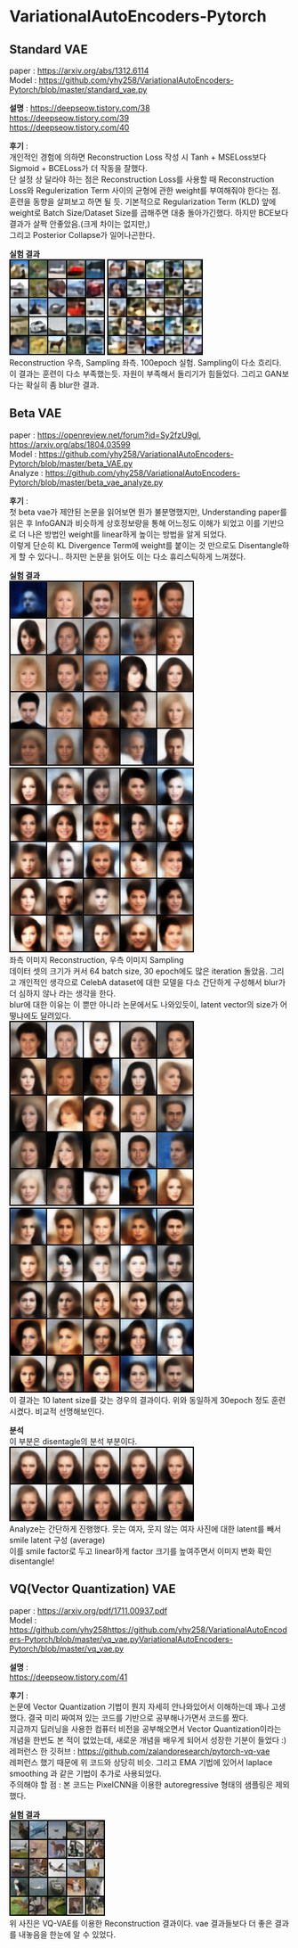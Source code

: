 # VariationalAutoEncoders-Pytorch
  
## Standard VAE
paper : https://arxiv.org/abs/1312.6114  
Model : https://github.com/yhy258/VariationalAutoEncoders-Pytorch/blob/master/standard_vae.py
  
**설명** :
https://deepseow.tistory.com/38  
https://deepseow.tistory.com/39  
https://deepseow.tistory.com/40  
  
**후기** :  
개인적인 경험에 의하면 Reconstruction Loss 작성 시 Tanh + MSELoss보다 Sigmoid + BCELoss가 더 작동을 잘했다.  
단 설정 상 달라야 하는 점은 Reconstruction Loss를 사용할 때 Reconstruction Loss와 Regulerization Term 사이의 균형에 관한 weight를 부여해줘야 한다는 점.  
훈련을 동향을 살펴보고 하면 될 듯. 기본적으로 Regularization Term (KLD) 앞에 weight로 Batch Size/Dataset Size를 곱해주면 대충 돌아가긴했다. 하지만 BCE보다 결과가 살짝 안좋았음.(크게 차이는 없지만,)  
그리고 Posterior Collapse가 일어나곤한다.  
  
**실험 결과**  
![Reconstruction](https://github.com/yhy258/VariationalAutoEncoders-Pytorch/blob/master/Images/Standard_VAE_bce2_Reconstruction.png?raw=true)
![Sampling](https://github.com/yhy258/VariationalAutoEncoders-Pytorch/blob/master/Images/Standard_VAE_bce2_Sampling.png?raw=true)  
Reconstruction 우측, Sampling 좌측. 100epoch 실험. Sampling이 다소 흐리다.  
이 결과는 훈련이 다소 부족했는듯. 자원이 부족해서 돌리기가 힘들었다. 그리고 GAN보다는 확실히 좀 blur한 결과.
  
  
## Beta VAE
paper : https://openreview.net/forum?id=Sy2fzU9gl, https://arxiv.org/abs/1804.03599  
Model : https://github.com/yhy258/VariationalAutoEncoders-Pytorch/blob/master/beta_VAE.py  
Analyze : https://github.com/yhy258/VariationalAutoEncoders-Pytorch/blob/master/beta_vae_analyze.py  
  
**후기** :  
첫 beta vae가 제안된 논문을 읽어보면 뭔가 불분명했지만, Understanding paper를 읽은 후 InfoGAN과 비슷하게 상호정보량을 통해 어느정도 이해가 되었고 이를 기반으로 더 나은 방법인 weight를 linear하게 높이는 방법을 알게 되었다.  
이렇게 단순히 KL Divergence Term에 weight를 붙이는 것 만으로도 Disentangle하게 할 수 있다니.. 하지만 논문을 읽어도 이는 다소 휴리스틱하게 느껴졌다.  
  
**실험 결과**  
![Reconstruction](https://github.com/yhy258/VariationalAutoEncoders-Pytorch/blob/master/Images/latent32_beta_vae_recons.png?raw=true) 
![Sampling](https://github.com/yhy258/VariationalAutoEncoders-Pytorch/blob/master/Images/latent32_beta_vae_sampling.png?raw=true)  
좌측 이미지 Reconstruction, 우측 이미지 Sampling  
데이터 셋의 크기가 커서 64 batch size, 30 epoch에도 많은 iteration 돌았음. 그리고 개인적인 생각으로 CelebA dataset에 대한 모델을 다소 간단하게 구성해서 blur가 더 심하지 않나 라는 생각을 한다.  
blur에 대한 이유는 이 뿐만 아니라 논문에서도 나와있듯이, latent vector의 size가 어떻냐에도 달려있다.  
![Reconstruction](https://github.com/yhy258/VariationalAutoEncoders-Pytorch/blob/master/Images/beta_VAE_latent_10_reconstruction.png?raw=true)
![Sampling](https://github.com/yhy258/VariationalAutoEncoders-Pytorch/blob/master/Images/beta_VAE_latent_10_Sampling.png?raw=true)  
이 결과는 10 latent size를 갖는 경우의 결과이다. 위와 동일하게 30epoch 정도 훈련 시켰다. 비교적 선명해보인다.  


  
**분석**  
이 부분은 disentagle의 분석 부분이다.  
![BetaAnalyze](https://github.com/yhy258/VariationalAutoEncoders-Pytorch/blob/master/Images/smilewoman.png?raw=true)  
Analyze는 간단하게 진행했다. 웃는 여자, 웃지 않는 여자 사진에 대한 latent를 빼서 smile latent 구성 (average)  
이를 smile factor로 두고 linear하게 factor 크기를 높여주면서 이미지 변화 확인  
disentangle!  


## VQ(Vector Quantization) VAE
paper : https://arxiv.org/pdf/1711.00937.pdf  
Model : https://github.com/yhy258https://github.com/yhy258/VariationalAutoEncoders-Pytorch/blob/master/vq_vae.pyVariationalAutoEncoders-Pytorch/blob/master/vq_vae.py  

**설명** :  
https://deepseow.tistory.com/41  
  
**후기** :  
논문에 Vector Quantization 기법이 뭔지 자세히 안나와있어서 이해하는데 꽤나 고생했다. 결국 미리 짜여져 있는 코드를 기반으로 공부해나가면서 코드를 짰다.  
지금까지 딥러닝을 사용한 컴퓨터 비전을 공부해오면서 Vector Quantization이라는 개념을 한번도 본 적이 없었는데, 새로운 개념을 배우게 되어서 성장한 기분이 들었다 :)  
레퍼런스 한 깃허브 : https://github.com/zalandoresearch/pytorch-vq-vae  
레퍼런스 했기 때문에 위 코드와 상당히 비슷. 그리고 EMA 기법에 있어서 laplace smoothing 과 같은 기법이 추가로 사용되었다.  
주의해야 할 점 : 본 코드는 PixelCNN을 이용한 autoregressive 형태의 샘플링은 제외했다.  
  
**실험 결과**  
![Reconstruction](https://github.com/yhy258/VariationalAutoEncoders-Pytorch/blob/master/Images/VQ_VAE_Reconstruction.png?raw=true)  
위 사진은 VQ-VAE를 이용한 Reconstruction 결과이다. vae 결과들보다 더 좋은 결과를 내놓음을 한눈에 알 수 있었다.  

